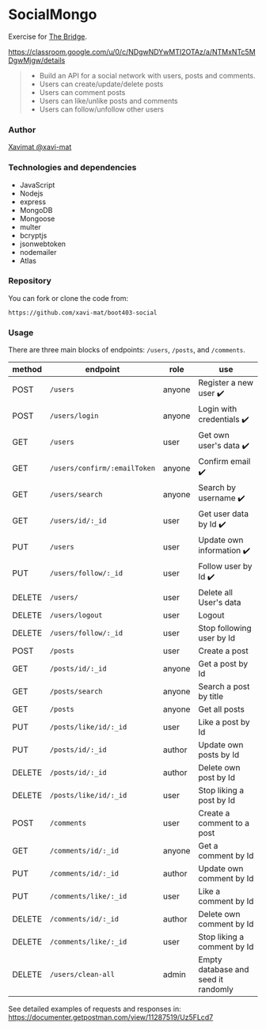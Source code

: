 # SocialMongo

Exercise for [The Bridge](https://thebridge.tech).

https://classroom.google.com/u/0/c/NDgwNDYwMTI2OTAz/a/NTMxNTc5MDgwMjgw/details

> * Build an API for a social network with users, posts and comments.
> * Users can create/update/delete posts
> * Users can comment posts
> * Users can like/unlike posts and comments
> * Users can follow/unfollow other users

### Author

[Xavimat @xavi-mat](@xavi-mat)

### Technologies and dependencies
* JavaScript
* Nodejs
* express
* MongoDB
* Mongoose
* multer
* bcryptjs
* jsonwebtoken
* nodemailer
* Atlas

### Repository
You can fork or clone the code from:
```
https://github.com/xavi-mat/boot403-social
```

### Usage
There are three main blocks of endpoints: `/users`, `/posts`, and `/comments`.

|method|endpoint|role|use|
|------|--------|----|---|
|POST|`/users`|anyone|Register a new user ✔️|
|POST|`/users/login`|anyone|Login with credentials ✔️|
|GET|`/users`|user|Get own user's data ✔️|
|GET|`/users/confirm/:emailToken`|anyone|Confirm email ✔️|
|GET|`/users/search`|anyone|Search by username ✔️|
|GET|`/users/id/:_id`|user|Get user data by Id ✔️|
|PUT|`/users`|user|Update own information ✔️|
|PUT|`/users/follow/:_id`|user|Follow user by Id ✔️|
|DELETE|`/users/`|user|Delete all User's data|
|DELETE|`/users/logout`|user|Logout|
|DELETE|`/users/follow/:_id`|user|Stop following user by Id|
|POST|`/posts`|user|Create a post|
|GET|`/posts/id/:_id`|anyone|Get a post by Id|
|GET|`/posts/search`|anyone|Search a post by title|
|GET|`/posts`|anyone|Get all posts|
|PUT|`/posts/like/id/:_id`|user|Like a post by Id|
|PUT|`/posts/id/:_id`|author|Update own posts by Id|
|DELETE|`/posts/id/:_id`|author|Delete own post by Id|
|DELETE|`/posts/like/id/:_id`|user|Stop liking a post by Id|
|POST|`/comments`|user|Create a comment to a post|
|GET|`/comments/id/:_id`|anyone|Get a comment by Id|
|PUT|`/comments/id/:_id`|author|Update own comment by Id|
|PUT|`/comments/like/:_id`|user|Like a comment by Id|
|DELETE|`/comments/id/:_id`|author|Delete own comment by Id|
|DELETE|`/comments/like/:_id`|user|Stop liking a comment by Id|
|DELETE|`/users/clean-all`|admin|Empty database and seed it randomly|

See detailed examples of requests and responses in:
https://documenter.getpostman.com/view/11287519/Uz5FLcd7